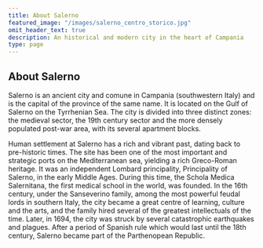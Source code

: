 ```yaml
---
title: About Salerno 
featured_image: "/images/salerno_centro_storico.jpg"
omit_header_text: true
description: An historical and modern city in the heart of Campania 
type: page
---
```


## About Salerno

Salerno is an ancient city and comune in Campania (southwestern Italy) and is the capital of the province of the same name. It is located on the Gulf of Salerno on the Tyrrhenian Sea. The city is divided into three distinct zones: the medieval sector, the 19th century sector and the more densely populated post-war area, with its several apartment blocks.

Human settlement at Salerno has a rich and vibrant past, dating back to pre-historic times. The site has been one of the most important and strategic ports on the Mediterranean sea, yielding a rich Greco-Roman heritage. It was an independent Lombard principality, Principality of Salerno, in the early Middle Ages. During this time, the Schola Medica Salernitana, the first medical school in the world, was founded. In the 16th century, under the Sanseverino family, among the most powerful feudal lords in southern Italy, the city became a great centre of learning, culture and the arts, and the family hired several of the greatest intellectuals of the time. Later, in 1694, the city was struck by several catastrophic earthquakes and plagues. After a period of Spanish rule which would last until the 18th century, Salerno became part of the Parthenopean Republic.